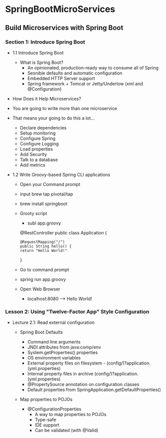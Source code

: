 # SpringBootMicroServices
## Build Microservices with Spring Boot
### Section 1: Introduce Spring Boot
 
* 1.1 Introduce Spring Boot
  * What is Spring Boot?
    - An opinionated, production-ready way to consume all of Spring
    - Sesnible defaults and automatic configuration
    - Embedded HTTP Server support
    - Spring framework + Tomcat or Jetty/Underlow (xml and @Configuration)
 
 * How Does it Help Microservices?
  * You are going to write more than one microservice
  * That means your going to do this a lot...
    - Declare dependencies
    - Setup monitoring
    - Configure Spring
    - Configure Logging
    - Load properties
    - Add Security
    - Talk to a database
    - Add metrics
* 1.2 Write Groovy-based Spring CLI applications
  * Open your Command prompt
  * input brew tap pivotal/tap
  * brew install springboot
  * Grooty script
    * subl app.groovy
    
    @RestController
    public class Application {
    	
    	@RequestMapping("/")
    	public String hello() {
    	return "Hello World!"
    }
  * Go to command prompt
  * spring run app.groovy
  * Open Web Browser
    * localhost:8080 --> Hello World!
### Lesson 2: Using "Twelve-Factor App" Style Configuration
* Lecture 2.1: Read external configuration

  * Spring Boot Defaults
    * Command line arguments
    * JNDI attributes from java:comp/env
    * System.getProperties() properties
    * OS environment variables
    * External property files on filesystem - (config/)?application. (yml.properties)
    * Internal property files in archive (config/)?application.(yml.properties)
    * @PropertySource annotation on configuration classes
    * Default properties from SpringApplication.getDefaultProperties()
  
  * Map properties to POJOs
    * @ConfigurationProperties
      * A way to map properties to POJOs
      * Type-safe
      * IDE support
      * Can be validated (with @Valid)
